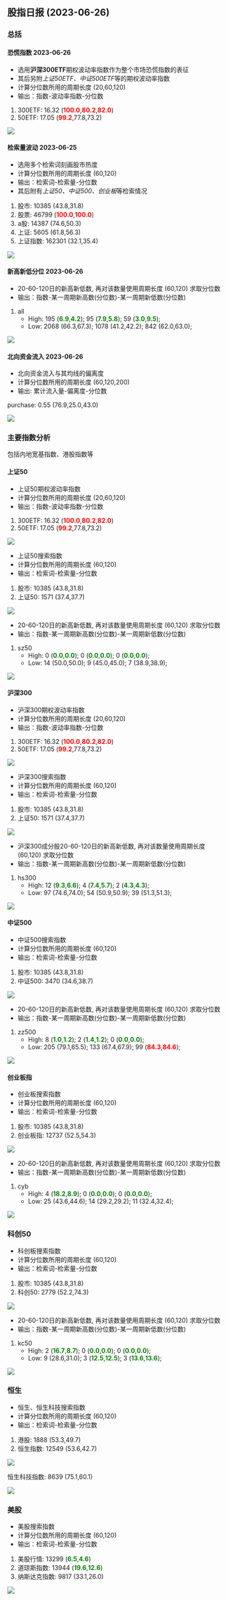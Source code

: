 
## 股指日报 (2023-06-26)

### 总括

#### 恐慌指数 2023-06-26

* 选用**沪深300ETF**期权波动率指数作为整个市场恐慌指数的表征
* 其后另附*上证50ETF、中证500ETF*等的期权波动率指数
* 计算分位数所用的周期长度 (20,60,120)
* 输出：指数-波动率指数-分位数

1. 300ETF:	16.32	(**<font color="red">100.0</font>**,**<font color="red">80.2</font>**,**<font color="red">82.0</font>**)
1. 50ETF:	17.05	(**<font color="red">99.2</font>**,77.8,73.2)

![](../data_save\data_img\qvix_day_300ETF_per.png)


#### 检索量波动 2023-06-25

* 选用多个检索词刻画股市热度
* 计算分位数所用的周期长度 (60,120)
* 输出：检索词-检索量-分位数
* 其后附有*上证50、中证500、创业板*等检索情况

1. 股市:   	 10385 (43.8,31.8)
1. 股票:   	 46799 (**<font color="red">100.0</font>**,**<font color="red">100.0</font>**)
1. a股:   	 14387 (74.6,50.3)
1. 上证:   	  5605 (61.8,56.3)
1. 上证指数: 	162301 (32.1,35.4)

![](../data_save\data_img\bday_SZZS.png)


#### 新高新低分位 2023-06-26

* 20-60-120日的新高新低数, 再对该数量使用周期长度 (60,120) 求取分位数
* 输出：指数-某一周期新高数(分位数)-某一周期新低数(分位数)

1. all
    - High: 195 (**<font color="green">6.9</font>**,**<font color="green">4.2</font>**); 95 (**<font color="green">7.9</font>**,**<font color="green">5.8</font>**); 59 (**<font color="green">3.0</font>**,**<font color="green">9.5</font>**);
    - Low: 2068 (66.3,67.3); 1078 (41.2,42.2); 842 (62.0,63.0);

![](../data_save\data_img\hl_legu_all.png)

#### 北向资金流入 2023-06-26

* 北向资金流入与其均线的偏离度
* 计算分位数所用的周期长度 (60,120,200)
* 输出: 累计流入量-偏离度-分位数

purchase:	0.55	(76.9,25.0,43.0)

![](../data_save\data_img\north_flow_bias_per.png)

### 主要指数分析

包括内地宽基指数、港股指数等

#### 上证50

* 上证50期权波动率指数
* 计算分位数所用的周期长度 (20,60,120)
* 输出：指数-波动率指数-分位数

1. 300ETF:	16.32	(**<font color="red">100.0</font>**,**<font color="red">80.2</font>**,**<font color="red">82.0</font>**)
1. 50ETF:	17.05	(**<font color="red">99.2</font>**,77.8,73.2)

![](../data_save\data_img\qvix_day_50ETF_per.png)

* 上证50搜索指数
* 计算分位数所用的周期长度 (60,120)
* 输出：检索词-检索量-分位数

1. 股市:   	 10385 (43.8,31.8)
1. 上证50: 	  1571 (37.4,37.7)

![](../data_save\data_img\bday_SZ50.png)

* 20-60-120日的新高新低数, 再对该数量使用周期长度 (60,120) 求取分位数
* 输出：指数-某一周期新高数(分位数)-某一周期新低数(分位数)

1. sz50
    - High: 0 (**<font color="green">0.0</font>**,**<font color="green">0.0</font>**); 0 (**<font color="green">0.0</font>**,**<font color="green">0.0</font>**); 0 (**<font color="green">0.0</font>**,**<font color="green">0.0</font>**);
    - Low: 14 (50.0,50.0); 9 (45.0,45.0); 7 (38.9,38.9);

![](../data_save\data_img\hl_legu_sz50.png)

#### 沪深300

* 沪深300期权波动率指数
* 计算分位数所用的周期长度 (20,60,120)
* 输出：指数-波动率指数-分位数

1. 300ETF:	16.32	(**<font color="red">100.0</font>**,**<font color="red">80.2</font>**,**<font color="red">82.0</font>**)
1. 50ETF:	17.05	(**<font color="red">99.2</font>**,77.8,73.2)

![](../data_save\data_img\qvix_day_300ETF_per.png)

* 沪深300搜索指数
* 计算分位数所用的周期长度 (60,120)
* 输出：检索词-检索量-分位数

1. 股市:   	 10385 (43.8,31.8)
1. 上证50: 	  1571 (37.4,37.7)

![](../data_save\data_img\bday_SZ50.png)

* 沪深300成分股20-60-120日的新高新低数, 再对该数量使用周期长度 (60,120) 求取分位数
* 输出：指数-某一周期新高数(分位数)-某一周期新低数(分位数)

1. hs300
    - High: 12 (**<font color="green">9.3</font>**,**<font color="green">6.6</font>**); 4 (**<font color="green">7.4</font>**,**<font color="green">5.7</font>**); 2 (**<font color="green">4.3</font>**,**<font color="green">4.3</font>**);
    - Low: 97 (74.6,74.0); 54 (50.9,50.9); 39 (51.3,51.3);

![](../data_save\data_img\hl_legu_hs300.png)

#### 中证500

* 中证500搜索指数
* 计算分位数所用的周期长度 (60,120)
* 输出：检索词-检索量-分位数

1. 股市:   	 10385 (43.8,31.8)
1. 中证500:	  3470 (34.6,38.7)

![](../data_save\data_img\bday_ZZ500.png)

* 20-60-120日的新高新低数, 再对该数量使用周期长度 (60,120) 求取分位数
* 输出：指数-某一周期新高数(分位数)-某一周期新低数(分位数)

1. zz500
    - High: 8 (**<font color="green">1.0</font>**,**<font color="green">1.2</font>**); 2 (**<font color="green">1.4</font>**,**<font color="green">1.2</font>**); 0 (**<font color="green">0.0</font>**,**<font color="green">0.0</font>**);
    - Low: 205 (79.1,65.5); 133 (67.4,67.9); 99 (**<font color="red">84.3</font>**,**<font color="red">84.6</font>**);

![](../data_save\data_img\hl_legu_zz500.png)

#### 创业板指

* 创业板搜索指数
* 计算分位数所用的周期长度 (60,120)
* 输出：检索词-检索量-分位数

1. 股市:   	 10385 (43.8,31.8)
1. 创业板指: 	 12737 (52.5,54.3)

![](../data_save\data_img\bday_399006.png)

* 20-60-120日的新高新低数, 再对该数量使用周期长度 (60,120) 求取分位数
* 输出：指数-某一周期新高数(分位数)-某一周期新低数(分位数)

1. cyb
    - High: 4 (**<font color="green">18.2</font>**,**<font color="green">8.9</font>**); 0 (**<font color="green">0.0</font>**,**<font color="green">0.0</font>**); 0 (**<font color="green">0.0</font>**,**<font color="green">0.0</font>**);
    - Low: 25 (43.6,44.6); 14 (29.2,29.2); 11 (32.4,32.4);

![](../data_save\data_img\hl_legu_cyb.png)

### 科创50

* 科创板搜索指数
* 计算分位数所用的周期长度 (60,120)
* 输出：检索词-检索量-分位数

1. 股市:   	 10385 (43.8,31.8)
1. 科创50: 	  2779 (52.2,74.3)

![](../data_save\data_img\bday_KC50.png)

* 20-60-120日的新高新低数, 再对该数量使用周期长度 (60,120) 求取分位数
* 输出：指数-某一周期新高数(分位数)-某一周期新低数(分位数)

1. kc50
    - High: 2 (**<font color="green">16.7</font>**,**<font color="green">8.7</font>**); 0 (**<font color="green">0.0</font>**,**<font color="green">0.0</font>**); 0 (**<font color="green">0.0</font>**,**<font color="green">0.0</font>**);
    - Low: 9 (28.6,31.0); 3 (**<font color="green">12.5</font>**,**<font color="green">12.5</font>**); 3 (**<font color="green">13.6</font>**,**<font color="green">13.6</font>**);

![](../data_save\data_img\hl_legu_kc50.png)

### 恒生

* 恒生、恒生科技搜索指数
* 计算分位数所用的周期长度 (60,120)
* 输出：检索词-检索量-分位数

1. 港股:   	  1888 (53.3,49.7)
1. 恒生指数: 	 12549 (53.6,42.7)

![](../data_save\data_img\bday_HSI.png)

恒生科技指数:	  8639 (75.1,60.1)

![](../data_save\data_img\bday_HSTECH.png)


### 美股

* 美股搜索指数
* 计算分位数所用的周期长度 (60,120)
* 输出：检索词-检索量-分位数

1. 美股行情: 	 13299 (**<font color="green">6.5</font>**,**<font color="green">4.6</font>**)
1. 道琼斯指数:	 13944 (**<font color="green">19.6</font>**,**<font color="green">12.6</font>**)
1. 纳斯达克指数:	  9817 (33.1,26.0)

![](../data_save\data_img\bday_IXIC.png)

